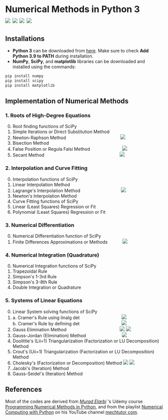# Numerical Methods in Python 3<br/>[![](https://img.shields.io/badge/Python-3.9.0-blue)](https://www.python.org/) [![](https://img.shields.io/badge/NumPy-1.19.4-success)](https://pypi.org/project/numpy/) [![](https://img.shields.io/badge/SciPy-1.5.4-red)](https://pypi.org/project/scipy/) [![](https://img.shields.io/badge/matplotlib-3.3.3-orange)](https://pypi.org/project/matplotlib/)

## Installations

* **Python 3** can be downloaded from [here](https://www.python.org/downloads/). Make sure to check **Add Python 3.9 to PATH** during installation.
* **NumPy**, **SciPy**, and **matplotlib** libraries can be downloaded and installed using the commands:
```bash
pip install numpy
pip install scipy
pip install matplotlib
```
## Implementation of Numerical Methods

### 1. Roots of High-Degree Equations
0. Root finding functions of SciPy
1. Simple Iterations or Direct Substitution Method
2. Newton-Raphson Method &nbsp;&nbsp;&nbsp;&nbsp;&nbsp;&nbsp;&nbsp;&nbsp;&nbsp;&nbsp;&nbsp;&nbsp;&nbsp;&nbsp;&nbsp;&nbsp;&nbsp;&nbsp;&nbsp;&nbsp;&nbsp;&nbsp;&nbsp;&nbsp;&nbsp;&nbsp;&nbsp;&nbsp;&nbsp;&nbsp;&nbsp;&nbsp;&nbsp;&nbsp;&nbsp;&nbsp;&nbsp;&nbsp;&nbsp;&nbsp;&nbsp;&nbsp; [![](https://img.shields.io/badge/▷-YouTube-c4302b)](https://youtu.be/szQUIRPrAgQ)
3. Bisection Method
4. False Position or Regula Falsi Method &nbsp;&nbsp;&nbsp;&nbsp;&nbsp;&nbsp;&nbsp;&nbsp;&nbsp;&nbsp;&nbsp;&nbsp;&nbsp;&nbsp;&nbsp;&nbsp;&nbsp;&nbsp;&nbsp;&nbsp;&nbsp;&nbsp;&nbsp;&nbsp; [![](https://img.shields.io/badge/▷-YouTube-c4302b)](https://youtu.be/6vh8QP1GliY)
5. Secant Method &nbsp;&nbsp;&nbsp;&nbsp;&nbsp;&nbsp;&nbsp;&nbsp;&nbsp;&nbsp;&nbsp;&nbsp;&nbsp;&nbsp;&nbsp;&nbsp;&nbsp;&nbsp;&nbsp;&nbsp;&nbsp;&nbsp;&nbsp;&nbsp;&nbsp;&nbsp;&nbsp;&nbsp;&nbsp;&nbsp;&nbsp;&nbsp;&nbsp;&nbsp;&nbsp;&nbsp;&nbsp;&nbsp;&nbsp;&nbsp;&nbsp;&nbsp;&nbsp;&nbsp;&nbsp;&nbsp;&nbsp;&nbsp;&nbsp;&nbsp;&nbsp;&nbsp;&nbsp;&nbsp;&nbsp;&nbsp;&nbsp;&nbsp;&nbsp; [![](https://img.shields.io/badge/▷-YouTube-c4302b)](https://youtu.be/-JY0oavOhfw)

### 2. Interpolation and Curve Fitting
0. Interpolation functions of SciPy
1. Linear Interpolation Method
2. Lagrange's Interpolation Method &nbsp;&nbsp;&nbsp;&nbsp;&nbsp;&nbsp;&nbsp;&nbsp;&nbsp;&nbsp;&nbsp;&nbsp;&nbsp;&nbsp;&nbsp;&nbsp;&nbsp;&nbsp;&nbsp;&nbsp;&nbsp;&nbsp;&nbsp;&nbsp;&nbsp;&nbsp;&nbsp;&nbsp;&nbsp;&nbsp;&nbsp; [![](https://img.shields.io/badge/▷-YouTube-c4302b)](https://youtu.be/dTGqOj1NZwY)
3. Newton's Interpolation Method
4. Curve Fitting functions of SciPy
5. Linear (Least Squares) Regression or Fit
6. Polynomial (Least Squares) Regression or Fit

### 3. Numerical Differentiation
0. Numerical Differentiation function of SciPy
1. Finite Differences Approximations or Methods &nbsp;&nbsp;&nbsp;&nbsp;&nbsp;&nbsp;&nbsp;&nbsp;&nbsp;&nbsp; [![](https://img.shields.io/badge/▷-YouTube-c4302b)](https://youtu.be/kkiVU--r9pI)

### 4. Numerical Integration (Quadrature)
0. Numerical Integration functions of SciPy
1. Trapezoidal Rule
2. Simpson's 1-3rd Rule
3. Simpson's 3-8th Rule
4. Double Integration or Quadrature

### 5. Systems of Linear Equations
0. Linear System solving functions of SciPy
1. a. Cramer's Rule using linalg det &nbsp;&nbsp;&nbsp;&nbsp;&nbsp;&nbsp;&nbsp;&nbsp;&nbsp;&nbsp;&nbsp;&nbsp;&nbsp;&nbsp;&nbsp;&nbsp;&nbsp;&nbsp;&nbsp;&nbsp;&nbsp;&nbsp;&nbsp;&nbsp;&nbsp;&nbsp;&nbsp;&nbsp;&nbsp;&nbsp;&nbsp;&nbsp;&nbsp;[![](https://img.shields.io/badge/▷-YouTube-c4302b)](https://youtu.be/ekl0riPFSzk)<br/>b. Cramer's Rule by defining det &nbsp;&nbsp;&nbsp;&nbsp;&nbsp;&nbsp;&nbsp;&nbsp;&nbsp;&nbsp;&nbsp;&nbsp;&nbsp;&nbsp;&nbsp;&nbsp;&nbsp;&nbsp;&nbsp;&nbsp;&nbsp;&nbsp;&nbsp;&nbsp;&nbsp;&nbsp;&nbsp;&nbsp;&nbsp;&nbsp;&nbsp;&nbsp;&nbsp;[![](https://img.shields.io/badge/▷-YouTube-c4302b)](https://youtu.be/GMvhcEs2dh4)
2. Gauss Elimination Method &nbsp;&nbsp;&nbsp;&nbsp;&nbsp;&nbsp;&nbsp;&nbsp;&nbsp;&nbsp;&nbsp;&nbsp;&nbsp;&nbsp;&nbsp;&nbsp;&nbsp;&nbsp;&nbsp;&nbsp;&nbsp;&nbsp;&nbsp;&nbsp;&nbsp;&nbsp;&nbsp;&nbsp;&nbsp;&nbsp;&nbsp;&nbsp;&nbsp;&nbsp;&nbsp;&nbsp;&nbsp;&nbsp;&nbsp;&nbsp;&nbsp;&nbsp;[![](https://img.shields.io/badge/▷-YouTube-c4302b)](https://youtu.be/ZDxONtacA_4) [![](https://img.shields.io/badge/▷-YouTube-c4302b)](https://youtu.be/i7f9PBe-j_Y)
3. Gauss-Jordan (Elimination) Method &nbsp;&nbsp;&nbsp;&nbsp;&nbsp;&nbsp;&nbsp;&nbsp;&nbsp;&nbsp;&nbsp;&nbsp;&nbsp;&nbsp;&nbsp;&nbsp;&nbsp;&nbsp;&nbsp;&nbsp;&nbsp;&nbsp;&nbsp;&nbsp;&nbsp;&nbsp;&nbsp; [![](https://img.shields.io/badge/▷-YouTube-c4302b)](https://youtu.be/xOLJMKGNivU)
4. Doolittle's (Lii=1) Triangularization (Factorization or LU Decomposition) Method
5. Crout's (Uii=1) Triangularization (Factorization or LU Decomposition) Method
6. Cholesky's (Factorization or Decomposition) Method [![](https://img.shields.io/badge/▷-YouTube-c4302b)](https://youtu.be/4SWMzENcgSE) [![](https://img.shields.io/badge/▷-YouTube-c4302b)](https://youtu.be/qNKyw5ED7eM)
7. Jacobi's (Iteration) Method
8. Gauss-Seidel's (Iteration) Method

## References

Most of the codes are derived from 
*[Murad Elarbi](https://www.linkedin.com/in/murad-elarbi-8b28596a/)*
's Udemy  course
[Programming Numerical Methods in Python](https://www.udemy.com/course/programming-numerical-methods-in-python/?deal_code=2020ROW30&ranMID=39197&ranEAID=Kzz30XxWgII&ranSiteID=Kzz30XxWgII-59aA97J2pjrO1Sjq2LNAcQ&LSNPUBID=Kzz30XxWgII&utm_source=aff-campaign&utm_medium=udemyads&couponCode=2020ROW30 "udemy.com/course/programming-numerical-methods-in-python"), and from the playlist [Numerical Computing with Python](https://www.YouTube.com/playlist?list=PLgzdggUFmFVwizk0hLxNkkykD1wiD7ZX1) on his YouTube channel [mechtutor com](https://www.YouTube.com/c/mechtutorcom).
